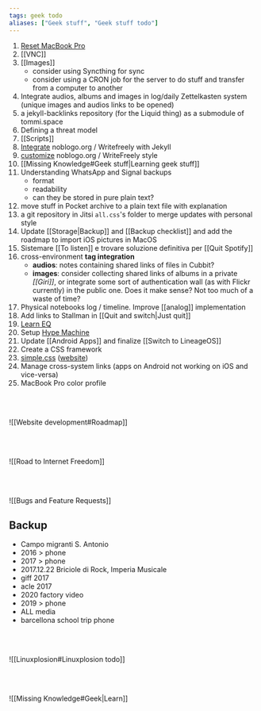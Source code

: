 ```yaml
---
tags: geek todo
aliases: ["Geek stuff", "Geek stuff todo"]
---
```

1. [Reset MacBook Pro](https://www.wired.com/story/how-to-factory-reset-mac-windows-chromebook "Factory reset MacOS")
1. [[VNC]]
4. [[Images]]
	- consider using Syncthing for sync
	- consider using a CRON job for the server to do stuff and transfer from a computer to another
5. Integrate audios, albums and images in log/daily Zettelkasten system (unique images and audios links to be opened)
6. a jekyll-backlinks repository (for the Liquid thing) as a submodule of tommi.space
7. Defining a threat model
1. [[Scripts]]
10. [Integrate](https://github.com/cjeller1592/WriteFreely-API) noblogo.org / Writefreely with Jekyll
11. [customize](https://writefreely.org/docs/latest/writer/css) noblogo.org / WriteFreely style
13. [[Missing Knowledge#Geek stuff|Learning geek stuff]]
15. Understanding WhatsApp and Signal backups
	- format
	- readability
	- can they be stored in pure plain text?
16. move stuff in Pocket archive to a plain text file with explanation
17. a git repository in Jitsi `all.css`'s folder to merge updates with personal style
18. Update [[Storage|Backup]] and [[Backup checklist]] and add the roadmap to import iOS pictures in MacOS
19. Sistemare [[To listen]] e trovare soluzione definitiva per [[Quit Spotify]]
20. cross-environment **tag integration**
	- **audios**: notes containing shared links of files in Cubbit?
	- **images**: consider collecting shared links of albums in a private *[[Giri]]*, or integrate some sort of authentication wall (as with Flickr currently) in the public one. Does it make sense? Not too much of a waste of time?
21. Physical notebooks log / timeline. Improve [[analog]] implementation
22. Add links to Stallman in [[Quit and switch|Just quit]]
23. [Learn EQ](https://youtu.be/e4C5DxOepsM)
24. Setup [Hype Machine](https://hypem.com)
25. Update [[Android Apps]] and finalize [[Switch to LineageOS]]
27. Create a CSS framework
28. [simple.css](https://github.com/xplosionmind/simple.css) ([website](https://simplecss.org))
29. Manage cross-system links (apps on Android not working on iOS and vice-versa)
30. MacBook Pro color profile

<br>
<br>

![[Website development#Roadmap]]

<br>
<br>

![[Road to Internet Freedom]]

<br>
<br>

![[Bugs and Feature Requests]]

## Backup

- Campo migranti S. Antonio
- 2016 \> phone
- 2017 \> phone
- 2017.12.22 Briciole di Rock, Imperia Musicale
- giff 2017
- acle 2017
- 2020 factory video
- 2019 \> phone
- ALL media
- barcellona school trip phone

<br>
<br>

![[Linuxplosion#Linuxplosion todo]]

<br>
<br>

![[Missing Knowledge#Geek|Learn]]